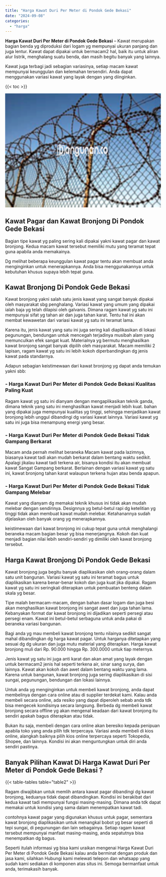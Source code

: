 ```yaml
---
title: "Harga Kawat Duri Per Meter di Pondok Gede Bekasi"
date: "2024-09-08"
categories: 
  - "harga"
---
```


**Harga Kawat Duri Per Meter di Pondok Gede Bekasi** – Kawat merupakan bagian benda yg diproduksi dari logam yg mempunyai ukuran panjang dan juga lentur. Kawat dapat dipakai untuk bermacam2 hal, baik itu untuk aliran alur listrik, menghalang suatu benda, dan masih begitu banyak yang lainnya.

Kawat juga terbagi jadi sebagian variasinya, setiap macam kawat mempunyai keunggulan dan kelemahan tersendiri. Anda dapat menggunakan variasi kawat yang layak dengan yang diinginkan.

{{< toc >}}

![Harga Kawat Duri Per Meter di Pondok Gede Bekasi](/images/jual-kawat-murah51.png)

## Kawat Pagar dan Kawat Bronjong Di Pondok Gede Bekasi

Bagian tipe kawat yg paling sering kali dipakai yakni kawat pagar dan kawat bronjong. Kedua macam kawat tersebut memiliki mutu yang teramat tepat guna apabila anda memakainya.

Dg melihat beberapa keunggulan kawat pagar tentu akan membuat anda menginginkan untuk menerapkannya. Anda bisa menggunakannya untuk kebutuhan khusus supaya lebih tepat guna.

## Kawat Bronjong Di Pondok Gede Bekasi

Kawat bronjong yakni salah satu jenis kawat yang sangat banyak dipakai oleh masyarakat sbg penghalang. Variasi kawat yang umum yang dipakai ialah baja yg telah dilapisi oleh galvanis. Dimana ragam kawat yg satu ini mempunyai sifat yg tahan air dan juga tahan karat. Tentu hal ini akan membat kewawetan dari variasi kawat yg satu ini teramat lama.

Karena itu, jenis kawat yang satu ini juga sering kali diaplikasikan di lokasi pegunungan, bendungan untuk mencegah terjadinya musibah alam yang memunculkan efek sangat kuat. Materialnya yg bermutu menghasilkan kawat bronjong sangat banyak dipilih oleh masyarakat. Macam memiliki 2 lapisan, ragam kawat yg satu ini lebih kokoh diperbandingkan dg jenis kawat pada standarnya.

Adapun sebagian keistimewaan dari kawat bronjong yg dapat anda temukan yakni sbb:

### \- Harga Kawat Duri Per Meter di Pondok Gede Bekasi Kualitas Paling Kuat

Ragam kawat yg satu ini dianyam dengan mengaplikasikan teknik ganda, dimana teknik yang satu ini menghasilkan kawat menjadi lebih kuat. bahan yang dipakai juga mempunyai kualitas yg tinggi, sehingga menjadikan kawat bronjong lebih unggul dibandingi dg variasi kawat lainnya. Variasi kawat yg satu ini juga bisa menampung energi yang besar.

### \- Harga Kawat Duri Per Meter di Pondok Gede Bekasi Tidak Gampang Berkarat

Macam anda pernah melihat beraneka Macam kawat pada lazimnya, biasanya kawat tadi akan mudah berkarat dalam bentang waktu sedikit. Apalagi jikalau kawat tadi terkena air, bisanya kondisi itu akan membuat kawat Sangat Gampang berkarat. Berlainan dengan variasi kawat yg satu ini, kawat bronjong tahan karat walaupun terkena hujan atau benda apapun.

### \- Harga Kawat Duri Per Meter di Pondok Gede Bekasi Tidak Gampang Melebar

Kawat yang dianyam dg memakai teknik khusus ini tidak akan mudah melebar dengan sendirinya. Designnya yg betul-betul rapi dg ketelitian yg tinggi tidak akan membuat kawat mudah melebar. Ketahanannya sudah dijelaskan oleh banyak orang yg menerapkannya.

keistimewaan dari kawat bronjong ini cukup tepat guna untuk menghalangi beraneka macam bagian besar yg bisa menerjangnya. Kokoh dan kuat menjadi bagian nilai lebih sendiri-sendiri yg dimiliki oleh kawat bronjong tersebut.

## Harga Kawat Bronjong Di Pondok Gede Bekasi

Kawat bronjong juga begitu banyak diaplikasikan oleh orang-orang dalam satu unit bangunan. Variasi kawat yg satu ini teramat bagus untuk diaplikasikan karena benar-benar kokoh dan juga kuat jika dipakai. Ragam kawat yg satu ini seringkali diterapkan untuk pembuatan benteng dalam skala yg besar.

Tipe malah bermacam-macam, dengan bahan dasar logam dan juga besi akan menghasilkan kawat bronjong ini sangat awet dan juga tahan lama. Kebanyakan format dar kawat bronjong ini dijadikan seperti persegi atau persegi enam. Kawat ini betul-betul serbaguna untuk anda pakai di beraneka variasi bangunan.

Bagi anda yg mau membeli kawat bronjong tentu nilainya sedikit sangat mahal dibandingkan dg harga kawat pagar. Untuk harganya ditetapkan yang sesuai dg dg ukuran dan juga mutu material yang diterapkan. Harga kawat bronjong muli dari Rp. 90.000 hingga Rp. 300.0000 untuk tiap meternya.

Jenis kawat yg satu ini juga anti karat dan akan amat yang layak dengan untuk bermacam2 jenis hal seperti terkena air, sinar sang surya, dan lainnya. Kawat akan kokoh dan awet dalam bentang waktu yang lama. Karena untuk bangunan, kawat bronjong juga sering diaplikasikan di sisi sungai, pegunungan, bendungan dan lokasi lainnya.

Untuk anda yg menginginkan untuk membeli kawat bronjong, anda dapat membelinya dengan cara online atau di supplier terdekat kami. Kalau anda membeli secara online, ada resiko yang dapat diperoleh sebab anda tdk bisa mengecek kondisinya secara langsung. Berbeda dg membeli kawat bronjong secara offline yg akan mengenal keadaan dari kawat bronjong itu sendiri apakah bagus diterapkan atau tidak.

Bukan itu saja, membeli dengan cara online akan beresiko kepada penipuan apabila toko yang anda pilih tdk terpercaya. Variasi anda membeli di kios online, alangkah baiknya pilih kios online terpercaya seperti Tokopedia, Shopee, dan lainnya. Kondisi ini akan menguntungkan untuk diri anda sendiri pastinya.

## Banyak Pilihan Kawat Di Harga Kawat Duri Per Meter di Pondok Gede Bekasi ?

{{< table-tables table="table2" >}}

Ragam diwajibkan untuk memlih antara kawat pagar dibandingi dg kawat bronjong, keduanya tidak dapat dibandingkan. Kondisi ini berakibat dari kedua kawat tadi mempunyai fungsi masing-masing. Dimana anda tdk dapat memakai untuk kondisi yang sama dalam menempatkan kawat tadi.

contohnya kawat pagar yang digunakan khusus untuk pagar, sementara kawat bronjong diaplikasikan untuk menangkal bobot yg besar seperti di tepi sungai, di pegunungan dan lain sebagainya. Setiap ragam kawat tersebut mempunyai manfaat masing-masing, anda sepatutnya bisa menempatkan dg bagus.

Seperti itulah informasi yg bisa kami uraikan mengenai Harga Kawat Duri Per Meter di Pondok Gede Bekasi kalau anda berminat dengan produk dan jasa kami, silahkan Hubungi kami melewati telepon dan whatsapp yang sudah kami sediakan di komponen atas situs ini. Semoga bermanfaat untuk anda, terimakasih banyak.

